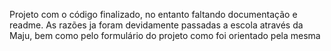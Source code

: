Projeto com o código finalizado, no entanto faltando documentação e readme. As razões ja foram devidamente passadas a escola através da Maju, bem como pelo formulário do projeto como foi orientado pela mesma
